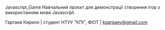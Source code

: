 Javascript_Game
Навчальний проєкт для демонстрації створення ігор з використанням мови Javascript.

Гаргаєв Кирило | студент НТУУ "КПІ", ФІОТ | kgargaev@gmail.com
